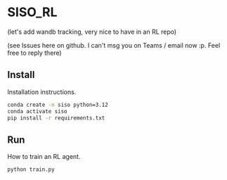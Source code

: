# SISO_RL

(let's add wandb tracking, very nice to have in an RL repo)

(see Issues here on github. I can't msg you on Teams / email now :p. Feel free to reply there)

## Install 

Installation instructions.

```bash
conda create -n siso python=3.12
conda activate siso
pip install -r requirements.txt
```

## Run

How to train an RL agent.

```bash
python train.py
```


